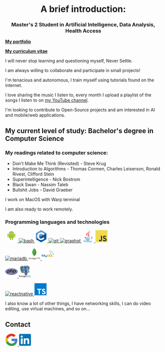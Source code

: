 <h1 align="center">A brief introduction:</h1>
<h3 align="center">Master's 2 Student in Artificial Intelligence, Data Analysis, Health Access</h3>
<strong><a href="https://vendenix.github.io/portfolio/" > My portfolio</a></strong>

<strong><a href="https://github.com/VendenIX/curriculum_vitae/blob/main/Curriculum_vitae.pdf" > My curriculum vitae</a></strong>
<p> I will never stop learning and questioning myself, Never Settle.</p>
<p> I am always willing to collaborate and participate in small projects!</p>
<p> I'm tenacious and autonomous, I train myself using tutorials found on the internet.</p>
<p> I love sharing the music I listen to, every month I upload a playlist of the songs I listen to on <a href="https://www.youtube.com/channel/UCvnR3rqm6nwvW2c0pp2ws1Q">my YouTube channel</a>. </p>
<p> I'm looking to contribute to Open-Source projects and am interested in AI and mobile/web applications.</p>
<h2> My current level of study: Bachelor's degree in Computer Science</h2>
<h3> My readings related to computer science:</h3>
<ul>
  <li> Don't Make Me Think (Revisited) - Steve Krug</li>
  <li> Introduction to Algorithms - Thomas Cormen, Charles Leiserson, Ronald Rivest, Clifford Stein</li>
  <li> Superintelligence - Nick Bostrom</li>
  <li> Black Swan - Nassim Taleb</li>
  <li> Bullshit Jobs - David Graeber</li>
 </ul>
 <p> I work on MacOS with Warp terminal</p>
 <p> I am also ready to work remotely.</p>
<p align="left">
<p align="left">
<h3 align="left">Programming languages and technologies</h3>
<p align="left"> 
  <a href="https://developer.android.com" target="_blank" rel="noreferrer"> <img src="https://raw.githubusercontent.com/devicons/devicon/master/icons/android/android-original-wordmark.svg" alt="android" width="40" height="40"/> </a> 
  <a href="https://www.gnu.org/software/bash/" target="_blank" rel="noreferrer"> <img src="https://www.vectorlogo.zone/logos/gnu_bash/gnu_bash-icon.svg" alt="bash" width="40" height="40"/> </a> 
  <a href="https://www.cprogramming.com/" target="_blank" rel="noreferrer"> <img src="https://raw.githubusercontent.com/devicons/devicon/master/icons/c/c-original.svg" alt="c" width="40" height="40"/> </a> 
  </a> 
  <a href="https://git-scm.com/" target="_blank" rel="noreferrer"> <img src="https://www.vectorlogo.zone/logos/git-scm/git-scm-icon.svg" alt="git" width="40" height="40"/> </a> 
  <a href="https://graphql.org" target="_blank" rel="noreferrer"> <img src="https://www.vectorlogo.zone/logos/graphql/graphql-icon.svg" alt="graphql" width="40" height="40"/> </a>
  <a href="https://www.java.com" target="_blank" rel="noreferrer"> <img src="https://raw.githubusercontent.com/devicons/devicon/master/icons/java/java-original.svg" alt="java" width="40" height="40"/> 
  </a> <a href="https://developer.mozilla.org/en-US/docs/Web/JavaScript" target="_blank" rel="noreferrer"> <img src="https://raw.githubusercontent.com/devicons/devicon/master/icons/javascript/javascript-original.svg" alt="javascript" width="40" height="40"/> </a>

<a href="https://mariadb.org/" target="_blank" rel="noreferrer"> <img src="https://www.vectorlogo.zone/logos/mariadb/mariadb-icon.svg" alt="mariadb" width="40" height="40"/> </a>
<a href="https://www.mongodb.com/" target="_blank" rel="noreferrer"> <img src="https://raw.githubusercontent.com/devicons/devicon/master/icons/mongodb/mongodb-original-wordmark.svg" alt="mongodb" width="40" height="40"/> </a>
<a href="https://www.mysql.com/" target="_blank" rel="noreferrer"> <img src="https://raw.githubusercontent.com/devicons/devicon/master/icons/mysql/mysql-original-wordmark.svg" alt="mysql" width="40" height="40"/> </a>

<a href="https://www.php.net" target="_blank" rel="noreferrer"> <img src="https://raw.githubusercontent.com/devicons/devicon/master/icons/php/php-original.svg" alt="php" width="40" height="40"/> </a>
<a href="https://www.postgresql.org" target="_blank" rel="noreferrer"> <img src="https://raw.githubusercontent.com/devicons/devicon/master/icons/postgresql/postgresql-original-wordmark.svg" alt="postgresql" width="40" height="40"/> </a>

<a href="https://reactnative.dev/" target="_blank" rel="noreferrer"> <img src="https://reactnative.dev/img/header_logo.svg" alt="reactnative" width="40" height="40"/> </a> <a href="https://www.typescriptlang.org/" target="_blank" rel="noreferrer"> <img src="https://raw.githubusercontent.com/devicons/devicon/master/icons/typescript/typescript-original.svg" alt="typescript" width="40" height="40"/> </a> </p>
<p>I also know a lot of other things, I have networking skills, I can do video editing, use virtual machines, and so on...</p>
<h2> Contact </h2>
<p align="left">
  <a href="mailto:romain.andres@etu.unicaen.fr" target="_blank" rel="noreferrer">
    <img src="https://raw.githubusercontent.com/devicons/devicon/master/icons/google/google-original.svg" alt="Gmail" width="40" height="40"/>
  </a>
  <a href="https://www.linkedin.com/in/romain-andres-6b551b203/" target="_blank" rel="noreferrer">
    <img src="https://raw.githubusercontent.com/devicons/devicon/master/icons/linkedin/linkedin-original.svg" alt="LinkedIn" width="40" height="40"/>
  </a>
</p>



